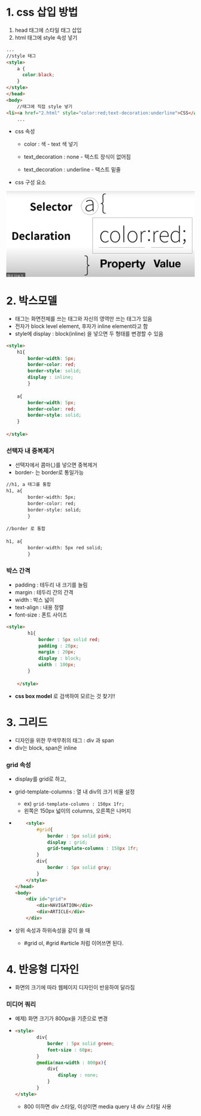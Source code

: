 # 1. css 삽입 방법

1. head 태그에 스타일 태그 삽입
2. html 태그에 style 속성 넣기

```html
...
//style 태그
<style>
    a {
      color:black;
    }
</style>
</head>
<body>
    //태그에 직접 style 넣기
<li><a href="2.html" style="color:red;text-decoration:underline">CSS</a></li>
    ...
```

- css 속성

  - color : 색 - text 색 넣기
  - text_decoration : none - 택스트 장식이 없어짐

  - text_decoration : underline - 택스트 밑줄

- css 구성 요소

![image-20220427235925239](../images/2022-04-27-css/image-20220427235925239.png)



# 2. 박스모델  

- 태그는 화면전체를 쓰는 태그와 자신의 영역만 쓰는 태그가 있음
- 전자가 block level element, 후자가 inline element라고 함
- style에 display : block(inline) 을 넣으면 두 형태를 변경할 수 있음

```html
<style>
	h1{
        border-width: 5px;
        border-color: red;
        border-style: solid;
        display : inline;
        }

    a{
        border-width: 5px;
        border-color: red;
        border-style: solid;
    }

</style>
```

### 선택자 내 중복제거

- 선택자에서 콤마(,)를 넣으면 중복제거
- border- 는 border로 통일가능

```html
//h1, a 태그를 통합
h1, a{
        border-width: 5px;
        border-color: red;
        border-style: solid;
        }
        
//border 로 통합

h1, a{
        border-width: 5px red solid;
        }
```



### 박스 간격

- padding : 테두리 내 크기를 늘림
- margin : 테두리 간의 간격 
- width : 박스 넓이
- text-align : 내용 정렬
- font-size : 폰트 사이즈

```html
<style>
        h1{
            border : 5px solid red;
            padding : 20px;
            margin : 20px;
            display : block;
            width : 100px;
        }
            
    </style>
```

- **css box model** 로 검색하여 모르는 것 찾기!!



# 3. 그리드

- 디자인을 위한 무색무취의 태그 : div 과 span
- div는 block, span은 inline

### grid 속성

- display를 grid로 하고,

- grid-template-columns : 열 내 div의 크기 비율 설정

  - ex) `grid-template-columns : 150px 1fr;`
  - 왼쪽은 150px 넓이의 columns, 오른쪽은 나머지

- ```html
      <style>
          #grid{
              border : 5px solid pink;
              display : grid;
              grid-template-columns : 150px 1fr;
          }
          div{
              border : 5px solid gray;
          }
      </style>
  </head>
  <body>
      <div id="grid">
          <div>NAVIGATION</div>
          <div>ARTICLE</div>
      </div>
  ```

- 상위 속성과 하위속성을 같이 쓸 때
  - #grid ol, #grid #article 처럼 이어쓰면 된다.



# 4. 반응형 디자인

- 화면의 크기에 따라 웹페이지 디자인이 반응하여 달라짐

### 미디어 쿼리

- 예제) 화면 크기가 800px을 기준으로 변경

- ```html
  <style>
          div{
              border : 5px solid green;
              font-size : 60px;
          } 
          @media(max-width : 800px){
              div{
                  display : none;
              }
          }
  </style>
  ```

  - 800 이하면 div 스타일, 이상이면 media query 내 div 스타일 사용

